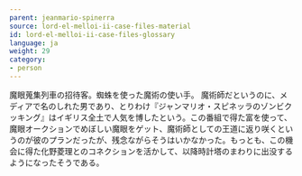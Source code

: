```yaml
---
parent: jeanmario-spinerra
source: lord-el-melloi-ii-case-files-material
id: lord-el-melloi-ii-case-files-glossary
language: ja
weight: 29
category:
- person
---
```


魔眼蒐集列車の招待客。蜘蛛を使った魔術の使い手。
魔術師だというのに、メディアで名のしれた男であり、とりわけ『ジャンマリオ・スピネッラのゾンビクッキング』はイギリス全土で人気を博したという。この番組で得た富を使って、魔眼オークションでめぼしい魔眼をゲット、魔術師としての王道に返り咲くというのが彼のプランだったが、残念ながらそうはいかなかった。もっとも、この機会に得た化野菱理とのコネクションを活かして、以降時計塔のまわりに出没するようになったそうである。
